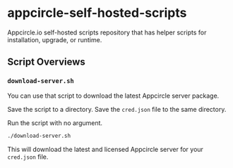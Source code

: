 # appcircle-self-hosted-scripts

Appcircle.io self-hosted scripts repository that has helper scripts for installation, upgrade, or runtime.

## Script Overviews

### `download-server.sh`

You can use that script to download the latest Appcircle server package.

Save the script to a directory.
Save the `cred.json` file to the same directory.

Run the script with no argument.

```bash
./download-server.sh
```

This will download the latest and licensed Appcircle server for your `cred.json` file.
